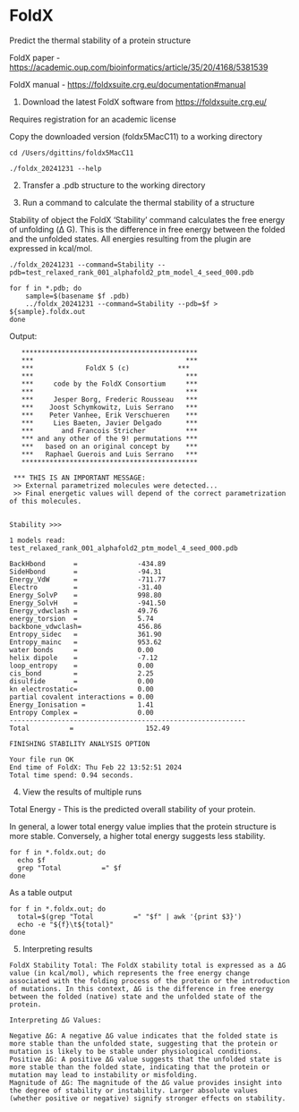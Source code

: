 # FoldX

Predict the thermal stability of a protein structure

FoldX paper - https://academic.oup.com/bioinformatics/article/35/20/4168/5381539

FoldX manual - https://foldxsuite.crg.eu/documentation#manual

1. Download the latest FoldX software from https://foldxsuite.crg.eu/

Requires registration for an academic license

Copy the downloaded version (foldx5MacC11) to a working directory

```
cd /Users/dgittins/foldx5MacC11

./foldx_20241231 --help
```

2. Transfer a .pdb structure to the working directory

3. Run a command to calculate the thermal stability of a structure

Stability of object the FoldX ‘Stability’ command calculates the free energy of unfolding (Δ G). This is the difference in free energy between the folded and the unfolded states. All energies resulting from the plugin are expressed in kcal/mol.

```
./foldx_20241231 --command=Stability --pdb=test_relaxed_rank_001_alphafold2_ptm_model_4_seed_000.pdb

for f in *.pdb; do
    sample=$(basename $f .pdb)
    ../foldx_20241231 --command=Stability --pdb=$f > ${sample}.foldx.out
done
```

Output:
```
   ********************************************
   ***                                      ***
   ***             FoldX 5 (c)            ***
   ***                                      ***
   ***     code by the FoldX Consortium     ***
   ***                                      ***
   ***     Jesper Borg, Frederic Rousseau   ***
   ***    Joost Schymkowitz, Luis Serrano   ***
   ***    Peter Vanhee, Erik Verschueren    ***
   ***     Lies Baeten, Javier Delgado      ***
   ***       and Francois Stricher          ***
   *** and any other of the 9! permutations ***
   ***   based on an original concept by    ***
   ***   Raphael Guerois and Luis Serrano   ***
   ********************************************

 *** THIS IS AN IMPORTANT MESSAGE: 
 >> External parametrized molecules were detected...
 >> Final energetic values will depend of the correct parametrization of this molecules. 


Stability >>>

1 models read: test_relaxed_rank_001_alphafold2_ptm_model_4_seed_000.pdb

BackHbond       =               -434.89
SideHbond       =               -94.31
Energy_VdW      =               -711.77
Electro         =               -31.40
Energy_SolvP    =               998.80
Energy_SolvH    =               -941.50
Energy_vdwclash =               49.76
energy_torsion  =               5.74
backbone_vdwclash=              456.86
Entropy_sidec   =               361.90
Entropy_mainc   =               953.62
water bonds     =               0.00
helix dipole    =               -7.12
loop_entropy    =               0.00
cis_bond        =               2.25
disulfide       =               0.00
kn electrostatic=               0.00
partial covalent interactions = 0.00
Energy_Ionisation =             1.41
Entropy Complex =               0.00
-----------------------------------------------------------
Total          = 				  152.49

FINISHING STABILITY ANALYSIS OPTION

Your file run OK
End time of FoldX: Thu Feb 22 13:52:51 2024
Total time spend: 0.94 seconds.
```

4. View the results of multiple runs

Total Energy - This is the predicted overall stability of your protein.

In general, a lower total energy value implies that the protein structure is more stable. Conversely, a higher total energy suggests less stability.

```
for f in *.foldx.out; do
  echo $f
  grep "Total          =" $f
done
```

As a table output
```
for f in *.foldx.out; do
  total=$(grep "Total          =" "$f" | awk '{print $3}')
  echo -e "${f}\t${total}"
done
```

5. Interpreting results

```
FoldX Stability Total: The FoldX stability total is expressed as a ΔG value (in kcal/mol), which represents the free energy change associated with the folding process of the protein or the introduction of mutations. In this context, ΔG is the difference in free energy between the folded (native) state and the unfolded state of the protein.

Interpreting ΔG Values:

Negative ΔG: A negative ΔG value indicates that the folded state is more stable than the unfolded state, suggesting that the protein or mutation is likely to be stable under physiological conditions.
Positive ΔG: A positive ΔG value suggests that the unfolded state is more stable than the folded state, indicating that the protein or mutation may lead to instability or misfolding.
Magnitude of ΔG: The magnitude of the ΔG value provides insight into the degree of stability or instability. Larger absolute values (whether positive or negative) signify stronger effects on stability.
